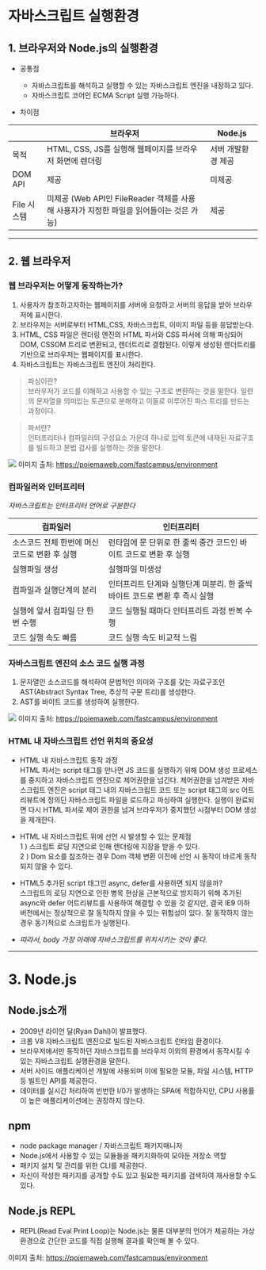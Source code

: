# 자바스크립트 실행환경

## 1. 브라우저와 Node.js의 실행환경

- 공통점

  - 자바스크립트를 해석하고 실행할 수 있는 자바스크립트 엔진을 내장하고 있다.
  - 자바스크립트 코어인 ECMA Script 실행 가능하다.

- 차이점

|             | 브라우저                                                                                | Node.js            |
| ----------- | --------------------------------------------------------------------------------------- | ------------------ |
| 목적        | HTML, CSS, JS를 실행해 웹페이지를 브라우저 화면에 렌더링                                | 서버 개발환경 제공 |
| DOM API     | 제공                                                                                    | 미제공             |
| File 시스템 | 미제공 (Web API인 FileReader 객체를 사용해 사용자가 지정한 파일을 읽어들이는 것은 가능) | 제공               |

---

## 2. 웹 브라우저

### 웹 브라우저는 어떻게 동작하는가?

1. 사용자가 참조하고자하는 웹페이지를 서버에 요청하고 서버의 응답을 받아 브라우저에 표시한다.
2. 브라우저는 서버로부터 HTML,CSS, 자바스크립트, 이미지 파일 등을 응답받는다.
3. HTML, CSS 파일은 렌더링 엔진의 HTML 파서와 CSS 파서에 의해 파싱되어 DOM, CSSOM 트리로 변환되고, 렌더트리로 결합된다. 이렇게 생성된 렌더트리를 기반으로 브라우저는 웹페이지를 표시한다.
4. 자바스크립트는 자바스크립트 엔진이 처리한다.

> 파싱이란?  
> 브라우저가 코드를 이해하고 사용할 수 있는 구조로 변환하는 것을 말한다. 일련의 문자열을 의미있는 토큰으로 분해하고 이들로 이루어진 파스 트리를 만드는 과정이다.

> 파서란?  
> 인터프리터나 컴파일러의 구성요소 가운데 하나로 입력 토큰에 내재된 자료구조를 빌드하고 문법 검사를 실행하는 것을 말한다.

![](https://poiemaweb.com/assets/fs-images/3-2.png)
이미지 출처: https://poiemaweb.com/fastcampus/environment

### 컴파일러와 인터프리터

_자바스크립트는 인터프리터 언어로 구분한다_

| 컴파일러                                     | 인터프리터                                                                 |
| -------------------------------------------- | -------------------------------------------------------------------------- |
| 소스코드 전체 한번에 머신코드로 변환 후 실행 | 런타임에 문 단위로 한 줄씩 중간 코드인 바이트 코드로 변환 후 실행          |
| 실행파일 생성                                | 실행파일 미생성                                                            |
| 컴파일과 실행단계의 분리                     | 인터프리트 단계와 실행단계 미분리. 한 줄씩 바이트 코드로 변환 후 즉시 실행 |
| 실행에 앞서 컴파일 단 한번 수행              | 코드 실행될 때마다 인터프리트 과정 반복 수행                               |
| 코드 실행 속도 빠름                          | 코드 실행 속도 비교적 느림                                                 |

### 자바스크립트 엔진의 소스 코드 실행 과정

1. 문자열인 소스코드를 해석하여 문법적인 의미와 구조를 갖는 자료구조인 AST(Abstract Syntax Tree, 추상적 구문 트리)를 생성한다.
2. AST를 바이트 코드를 생성하여 실행한다.

![](https://poiemaweb.com/assets/fs-images/3-3.png)
이미지 출처: https://poiemaweb.com/fastcampus/environment

### HTML 내 자바스크립트 선언 위치의 중요성

- HTML 내 자바스크립트 동작 과정  
  HTML 파서는 script 태그를 만나면 JS 코드를 실행하기 위해 DOM 생성 프로세스를 중지하고 자바스크립트 엔진으로 제어권한을 넘긴다. 제어권한을 넘겨받은 자바스크립트 엔진은 script 태그 내의 자바스크립트 코드 또는 script 태그의 src 어트리뷰트에 정의딘 자바스크립트 파일을 로드하고 파싱하여 실행한다. 실행이 완료되면 다시 HTML 파서로 제어 권한을 넘겨 브라우저가 중지했던 시점부터 DOM 생성을 제개한다.

- HTML 내 자바스크립트 위에 선언 시 발생할 수 있는 문제점  
  1 ) 스크립트 로딩 지연으로 인해 렌더링에 지장을 받을 수 있다.  
  2 ) Dom 요소를 참조하는 경우 Dom 객체 변환 이전에 선언 시 동작이 바르게 동작되지 않을 수 있다.

- HTML5 추가된 script 태그인 async, defer를 사용하면 되지 않을까?  
  스크립트의 로딩 지연으로 인한 병목 현상을 근본적으로 방지하기 위해 추가된 async와 defer 어트리뷰트를 사용하여 해결할 수 있을 것 같지만, 결국 IE9 이하 버전에서는 정상적으로 잘 동작하지 않을 수 있는 위험성이 있다. 잘 동작하지 않는 경우 동기적으로 스크립트가 실행된다.

- _따라서, body 가장 아래에 자바스크립트를 위치시키는 것이 좋다._

---

# 3. Node.js

## Node.js소개

- 2009년 라이언 달(Ryan Dahl)이 발표했다.
- 크롬 V8 자바스크립트 엔진으로 빌드된 자바스크립트 런타임 환경이다.
- 브라우저에서만 동작하던 자바스크립트를 브라우저 이외의 환경에서 동작시킬 수 있는 자바스크립트 실행환경을 말한다.
- 서버 사이드 애플리케이션 개발에 사용되며 이에 필요한 모듈, 파일 시스템, HTTP 등 빌트인 API를 제공한다.
- 데이터를 실시간 처리하여 빈번한 I/0가 발생하는 SPA에 적합하지만, CPU 사용률이 높은 애플리케이션에는 권장하지 않는다.

## npm

- node package manager / 자바스크립트 패키지매니저
- Node.js에서 사용할 수 있는 모듈들을 패키지화하여 모아둔 저장소 역할
- 패키지 설치 및 관리를 위한 CLI를 제공한다.
- 자신이 작성한 패키지를 공개할 수도 있고 필요한 패키지를 검색하여 재사용할 수도 있다.

## Node.js REPL

- REPL(Read Eval Print Loop)는 Node.js는 물론 대부분의 언어가 제공하는 가상환경으로 간단한 코드를 직접 실행해 결과를 확인해 볼 수 있다.

이미지 출처: https://poiemaweb.com/fastcampus/environment
